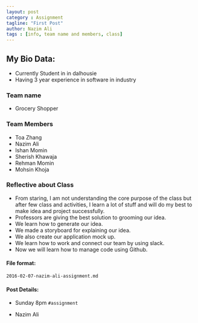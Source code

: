 ```yaml
---
layout: post
category : Assignment
tagline: "First Post"
author: Nazim Ali
tags : [info, team name and members, class]
---
```


## My Bio Data:
- Currently Student in in dalhousie
- Having 3 year experience in software in industry


### Team name
- Grocery Shopper

### Team Members
- Toa Zhang
- Nazim Ali
- Ishan Momin
- Sherish Khawaja
- Rehman Momin
- Mohsin Khoja 

### Reflective about Class
- From staring, I am not understanding the core purpose of the class but after few class and activities, I learn a lot of stuff and will do my best to make idea and project successfully.
- Professors are giving the best solution to grooming our idea.
- We learn how to generate our idea.
- We made a storyboard for explaining our idea.
- We also create our application mock up.
- We learn how to work and connect our team by using slack.
- Now we will learn how to manage code using Github.

#### File format:
`2016-02-07-nazim-ali-assignment.md`


#### Post Details:
- Sunday 8pm `#assignment`

- Nazim Ali
